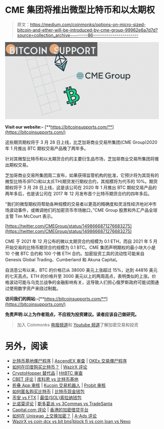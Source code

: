 # CME 集团将推出微型比特币和以太期权

> 原文：<https://medium.com/coinmonks/options-on-micro-sized-bitcoin-and-ether-will-be-introduced-by-cme-group-99962e6a7d7d?source=collection_archive---------86----------------------->

![](img/73bdb10f80289f605abe679710e75b1e.png)

**Visit our website:-** [**https://bitcoinsupports.com/**](https://bitcoinsupports.com/)

这些期货期权将于 3 月 28 日上线，比芝加哥商业交易所集团(CME Group)2020 年 1 月推出 BTC 期权交易产品晚了两年多。

针对其微型比特币和以太期货合约的主要衍生品市场，芝加哥商业交易所集团将推出期权交易。

芝加哥商业交易所集团周二宣布，如果获得监管机构的批准，它预计将为其现有的微型比特币(BTC)和以太(ETH)期货发行期权合约，其规模将为代币的 10%。期货期权将于 3 月 28 日上线，这是该公司在 2020 年 1 月推出 BTC 期权交易产品的两年多后，也是该公司在 2017 年 12 月发布首个比特币期货合约的四年多后。

“我们的微型期权将帮助各种规模的交易者以更高的精确度和灵活性经济地对冲市场波动事件，或微调他们的加密货币市场敞口，”CME Group 股票和外汇产品全球主管 Tim McCourt 表示。

[https://twitter.com/CMEGroup/status/1498666871276683275](https://twitter.com/CMEGroup/status/1498666871276683275)

CME 于 2021 年 12 月公布的微以太期货合约规模为 0.1 ETH，而自 2021 年 5 月开始交易的比特币期货合约规模为 0.1 BTC。CME 集团声明期权的最小块大小是 10 个微 BTC 合约和 100 个微 ETH 合约。加密投资工具的流动性可能来自 Genesis Global Trading、Cumberland 和 Akuna Capital。

自消息公布以来，BTC 的价格已从 38000 美元上涨超过 15%，达到 44816 美元的七天高点。ETH 的价格升至 3000 美元以上的两周高点，表明类似的上涨。价格波动可能与乌克兰战争的金融影响有关，这导致人们担心俄罗斯政府可能试图通过使用数字资产来绕过制裁。

**访问我们的网站:-**[**https://bitcoinsupports.com/**](https://bitcoinsupports.com/)

**免责声明:以上为作者观点，不应视为投资建议。读者应该自己做研究。**

> 加入 Coinmonks [电报频道](https://t.me/coincodecap)和 [Youtube 频道](https://www.youtube.com/c/coinmonks/videos)了解加密交易和投资

# 另外，阅读

*   [比特币基地僵尸程序](/coinmonks/coinbase-bots-ac6359e897f3) | [AscendEX 审查](/coinmonks/ascendex-review-53e829cf75fa) | [OKEx 交易僵尸程序](/coinmonks/okex-trading-bots-234920f61e60)
*   [如何在印度购买比特币？](/coinmonks/buy-bitcoin-in-india-feb50ddfef94) | [WazirX 评论](/coinmonks/wazirx-review-5c811b074f5b)
*   [CryptoHopper 替代品](/coinmonks/cryptohopper-alternatives-d67287b16d27) | [HitBTC 审查](/coinmonks/hitbtc-review-c5143c5d53c2)
*   [CBET 评论](https://coincodecap.com/cbet-casino-review) | [库科恩 vs 比特币基地](https://coincodecap.com/kucoin-vs-coinbase)
*   [折叠 App 审核](https://coincodecap.com/fold-app-review) | [Kucoin 交易机器人](/coinmonks/kucoin-trading-bot-automate-your-trades-8cf0ca2138e0) | [Probit 审核](https://coincodecap.com/probit-review)
*   [如何匿名购买比特币](https://coincodecap.com/buy-bitcoin-anonymously) | [比特币现金钱包](https://coincodecap.com/bitcoin-cash-wallets)
*   [币安 vs FTX](https://coincodecap.com/binance-vs-ftx) | [最佳(SOL)索拉纳钱包](https://coincodecap.com/solana-wallets)
*   [比诺莫评论](https://coincodecap.com/binomo-review) | [斯多葛派 vs 3Commas vs TradeSanta](https://coincodecap.com/stoic-vs-3commas-vs-tradesanta)
*   [Capital.com 评论](https://coincodecap.com/capital-com-review) | [香港的加密借贷平台](https://coincodecap.com/crypto-lending-hong-kong)
*   [如何在 Uniswap 上交换加密？](https://coincodecap.com/swap-crypto-on-uniswap) | [A-Ads 评论](https://coincodecap.com/a-ads-review)
*   [WazirX vs coin dcx vs bit bns](/coinmonks/wazirx-vs-coindcx-vs-bitbns-149f4f19a2f1)|[block fi vs coin loan vs Nexo](/coinmonks/blockfi-vs-coinloan-vs-nexo-cb624635230d)
